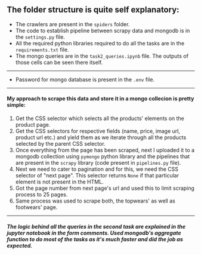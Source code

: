 ## The folder structure is quite self explanatory:
- The crawlers are present in the `spiders` folder.
- The code to establish pipeline between scrapy data and mongodb is in the `settings.py` file.
- All the required python libraries required to do all the tasks are in the `requirements.txt` file.
- The mongo queries are in the `task2_queries.ipynb` file. The outputs of those cells can be seen there itself.
---
- Password for mongo database is present in the `.env` file.
---
#### My approach to scrape this data and store it in a mongo collecion is pretty simple:
1. Get the CSS selector which selects all the products' elements on the product page.
2. Get the CSS selectors for respective fields (name, price, image url, product url etc.) and yield them as we iterate through all the products selected by the parent CSS selector.
3. Once everything from the page has been scraped, next I uploaded it to a mongodb collection using `pymongo` python library and the pipelines that are present in the `scrapy` library (code present in `pipelines.py` file).
4. Next we need to cater to pagination and for this, we need the CSS selector of "next page". This selector returns `None` if that particular element is not present in the HTML.
5. Got the page number from next page's url and used this to limit scraping process to 25 pages.
6. Same process was used to scrape both, the topwears' as well as footwears' page.
---
##### The logic behind all the queries in the second task are explained in the jupyter notebook in the form comments. Used mongodb's aggregate function to do most of the tasks as it's much faster and did the job as expected.